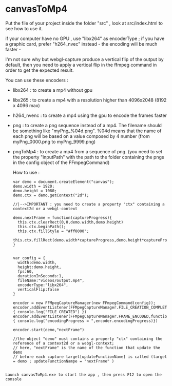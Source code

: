 # canvasToMp4


Put the file of your project inside the folder "src" , look at src/index.html to see how to use it.

if your computer have no GPU , use "libx264" as encoderType ; if you have a graphic card, prefer "h264_nvec" instead - the encoding will be much faster -

I'm not sure why but webgl-capture produce a vertical flip of the output by default, then you need to apply a vertical flip in the ffmpeg command in order to get the expected result. 

You can use these encoders : 
- libx264 : to create a mp4 without gpu
- libx265 : to create a mp4 with a resolution higher than 4096x2048 (8192 x 4096 max) 
- h264_nvenc : to create a mp4 using the gpu to encode the frames faster 
- png : to create a png sequence instead of a mp4. The filename should be something like "myPng_%04d.png".
        %04d means that the name of each png will be based on a value composed by 4 number (from myPng_0000.png to myPng_9999.png) 
        
- pngToMp4 : to create a mp4 from a sequence of png. 
             (you need to set the property "inputPath" with the path to the folder containing the pngs 
             in the config object of the FFmpegCommand)
             
             
             
  
  How to use : 
  ```
  var demo = document.createElement("canvas");
  demo.width = 1920;
  demo.height = 1080;
  demo.ctx = demo.getContext("2d"); 
  
  //|-->IMPORTANT : you need to create a property "ctx" containing a context2d or a webgl-context

  demo.nextFrame = function(captureProgress){   
    this.ctx.clearRect(0,0,demo.width,demo.height)
    this.ctx.beginPath();
    this.ctx.fillStyle = "#ff0000";
    this.ctx.fillRect(demo.width*captureProgress,demo.height*captureProgress,100,100);
  }
  
  
  var config = {
    width:demo.width,
    height:demo.height,
    fps:60,
    durationInSeconds:1,
    fileName:"videos/output.mp4",
    encoderType:"libx264",
    verticalFlip:false
  }

  encoder = new FFMpegCaptureManager(new FFmpegCommand(config));
  encoder.addEventListener(FFMpegCaptureManager.FILE_CREATION_COMPLETED,function(e){ console.log("FILE CREATED") })
  encoder.addEventListener(FFMpegCaptureManager.FRAME_ENCODED,function(e){ console.log("encodingProgress = ",encoder.encodingProgress)})

  encoder.start(demo,"nextFrame") 

  //the object "demo" must contains a property "ctx" containing the reference of a context2d or a webgl-context;
  // here, "nextFrame" is the name of the function that update the demo
  // before each capture target[updateFunctionName] is called (target = demo ; updateFunctionNampe = "nextFrame" ) 
```

Launch canvasToMp4.exe to start the app , then press F12 to open the console 
